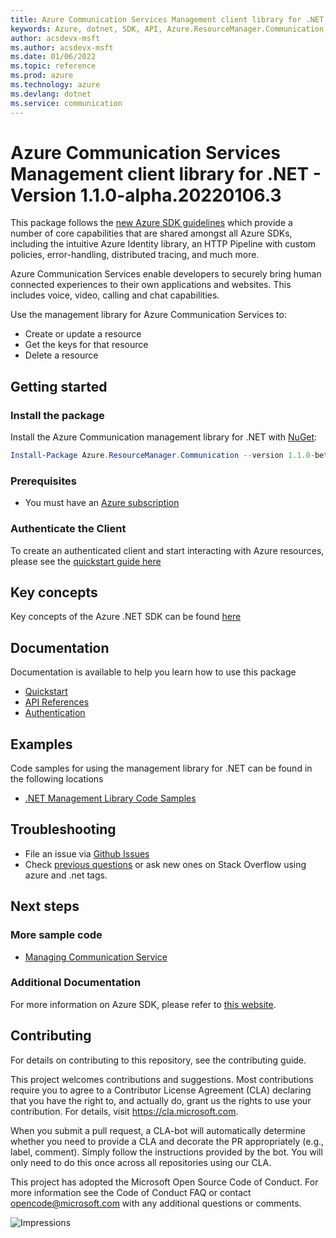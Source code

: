 ```yaml
---
title: Azure Communication Services Management client library for .NET
keywords: Azure, dotnet, SDK, API, Azure.ResourceManager.Communication, communication
author: acsdevx-msft
ms.author: acsdevx-msft
ms.date: 01/06/2022
ms.topic: reference
ms.prod: azure
ms.technology: azure
ms.devlang: dotnet
ms.service: communication
---
```

# Azure Communication Services Management client library for .NET - Version 1.1.0-alpha.20220106.3 


This package follows the [new Azure SDK guidelines](https://azure.github.io/azure-sdk/general_introduction.html) which provide a number of core capabilities that are shared amongst all Azure SDKs, including the intuitive Azure Identity library, an HTTP Pipeline with custom policies, error-handling, distributed tracing, and much more.

Azure Communication Services enable developers to securely bring human connected experiences to their own
applications and websites. This includes voice, video, calling and chat capabilities.

Use the management library for Azure Communication Services to:

- Create or update a resource
- Get the keys for that resource
- Delete a resource

## Getting started

### Install the package

Install the Azure Communication management library for .NET with [NuGet](https://www.nuget.org/):

```PowerShell
Install-Package Azure.ResourceManager.Communication --version 1.1.0-beta.1
``` 

### Prerequisites

* You must have an [Azure subscription](https://azure.microsoft.com/free/dotnet/)

### Authenticate the Client

To create an authenticated client and start interacting with Azure resources, please see the [quickstart guide here](https://github.com/Azure/azure-sdk-for-net/blob/main/doc/mgmt_preview_quickstart.md)

## Key concepts

Key concepts of the Azure .NET SDK can be found [here](https://azure.github.io/azure-sdk/dotnet_introduction.html)

## Documentation

Documentation is available to help you learn how to use this package

- [Quickstart](https://github.com/Azure/azure-sdk-for-net/blob/main/doc/mgmt_preview_quickstart.md)
- [API References](https://docs.microsoft.com/dotnet/api/?view=azure-dotnet)
- [Authentication](https://github.com/Azure/azure-sdk-for-net/blob/main/sdk/identity/Azure.Identity/README.md)

## Examples

Code samples for using the management library for .NET can be found in the following locations
- [.NET Management Library Code Samples](https://docs.microsoft.com/samples/browse/?branch=master&languages=csharp&term=managing%20using%20Azure%20.NET%20SDK)

## Troubleshooting

-   File an issue via [Github Issues](https://github.com/Azure/azure-sdk-for-net/issues)
-   Check [previous questions](https://stackoverflow.com/questions/tagged/azure+.net) or ask new ones on Stack Overflow using azure and .net tags.


## Next steps

### More sample code

- [Managing Communication Service](https://github.com/Azure/azure-sdk-for-net/blob/main/sdk/communication/Azure.ResourceManager.Communication/samples/Sample1_ManagingCommunicationService.md)

### Additional Documentation

For more information on Azure SDK, please refer to [this website](https://azure.github.io/azure-sdk/).

## Contributing

For details on contributing to this repository, see the contributing guide.

This project welcomes contributions and suggestions. Most contributions require you to agree to a Contributor License Agreement (CLA) declaring that you have the right to, and actually do, grant us the rights to use your contribution. For details, visit <https://cla.microsoft.com>.

When you submit a pull request, a CLA-bot will automatically determine whether you need to provide a CLA and decorate the PR appropriately (e.g., label, comment). Simply follow the instructions provided by the bot. You will only need to do this once across all repositories using our CLA.

This project has adopted the Microsoft Open Source Code of Conduct. For more information see the Code of Conduct FAQ or contact <opencode@microsoft.com> with any additional questions or comments.

<!-- LINKS -->
[style-guide-msft]: https://docs.microsoft.com/style-guide/capitalization
[style-guide-cloud]: https://aka.ms/azsdk/cloud-style-guide

![Impressions](https://azure-sdk-impressions.azurewebsites.net/api/impressions/azure-sdk-for-net%2Fsdk%2Ftemplate%2FAzure.Template%2FREADME.png)

